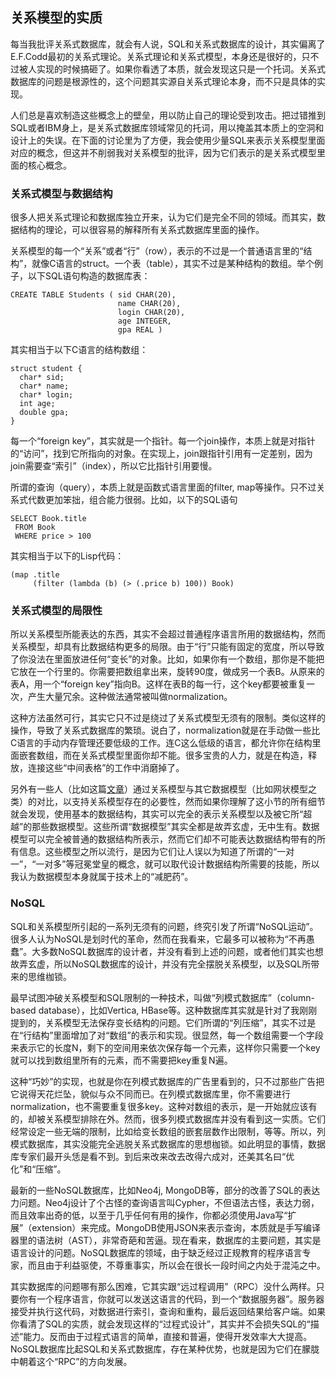 ## 关系模型的实质

每当我批评关系式数据库，就会有人说，SQL和关系式数据库的设计，其实偏离了E.F.Codd最初的关系式理论。关系式理论和关系式模型，本身还是很好的，只不过被人实现的时候搞砸了。如果你看透了本质，就会发现这只是一个托词。关系式数据库的问题是根源性的，这个问题其实源自关系式理论本身，而不只是具体的实现。

人们总是喜欢制造这些概念上的壁垒，用以防止自己的理论受到攻击。把过错推到SQL或者IBM身上，是关系式数据库领域常见的托词，用以掩盖其本质上的空洞和设计上的失误。在下面的讨论里为了方便，我会使用少量SQL来表示关系模型里面对应的概念，但这并不削弱我对关系模型的批评，因为它们表示的是关系式模型里面的核心概念。

### 关系式模型与数据结构

很多人把关系式理论和数据库独立开来，认为它们是完全不同的领域。而其实，数据结构的理论，可以很容易的解释所有关系式数据库里面的操作。

关系模型的每一个“关系”或者“行”（row），表示的不过是一个普通语言里的“结构”，就像C语言的struct。一个表（table），其实不过是某种结构的数组。举个例子，以下SQL语句构造的数据库表：

    CREATE TABLE Students ( sid CHAR(20),
                            name CHAR(20),
                            login CHAR(20),
                            age INTEGER,
                            gpa REAL )

其实相当于以下C语言的结构数组：

    struct student {
      char* sid;
      char* name;
      char* login;
      int age;
      double gpa;
    }

每一个“foreign key”，其实就是一个指针。每一个join操作，本质上就是对指针的“访问”，找到它所指向的对象。在实现上，join跟指针引用有一定差别，因为 join需要查“索引”（index），所以它比指针引用要慢。

所谓的查询（query），本质上就是函数式语言里面的filter, map等操作。只不过关系式代数更加笨拙，组合能力很弱。比如，以下的SQL语句

    SELECT Book.title
     FROM Book
     WHERE price > 100

其实相当于以下的Lisp代码：

    (map .title
         (filter (lambda (b) (> (.price b) 100)) Book)

### 关系式模型的局限性

所以关系模型所能表达的东西，其实不会超过普通程序语言所用的数据结构，然而关系模型，却具有比数据结构更多的局限。由于“行”只能有固定的宽度，所以导致了你没法在里面放进任何“变长”的对象。比如，如果你有一个数组，那你是不能把它放在一个行里的。你需要把数组拿出来，旋转90度，做成另一个表B。从原来的表A，用一个“foreign key”指向B。这样在表B的每一行，这个key都要被重复一次，产生大量冗余。这种做法通常被叫做normalization。

这种方法虽然可行，其实它只不过是绕过了关系式模型无须有的限制。类似这样的操作，导致了关系式数据库的繁琐。说白了，normalization就是在手动做一些比C语言的手动内存管理还要低级的工作。连C这么低级的语言，都允许你在结构里面嵌套数组，而在关系式模型里面你却不能。很多宝贵的人力，就是在构造，释放，连接这些“中间表格”的工作中消磨掉了。

另外有一些人（比如这篇[文章](http://citeseerx.ist.psu.edu/viewdoc/summary?doi=10.1.1.113.5640)）通过关系模型与其它数据模型（比如网状模型之类）的对比，以支持关系模型存在的必要性，然而如果你理解了这小节的所有细节就会发现，使用基本的数据结构，其实可以完全的表示关系模型以及被它所“超越”的那些数据模型。这些所谓“数据模型”其实全都是故弄玄虚，无中生有。数据模型可以完全被普通的数据结构所表示，然而它们却不可能表达数据结构带有的所有信息。这些模型之所以流行，是因为它们让人误以为知道了所谓的“一对一”，“一对多”等冠冕堂皇的概念，就可以取代设计数据结构所需要的技能，所以我认为数据模型本身就属于技术上的“减肥药”。

### NoSQL

SQL和关系模型所引起的一系列无须有的问题，终究引发了所谓“NoSQL运动”。很多人认为NoSQL是划时代的革命，然而在我看来，它最多可以被称为“不再愚蠢”。大多数NoSQL数据库的设计者，并没有看到上述的问题，或者他们其实也想故弄玄虚，所以NoSQL数据库的设计，并没有完全摆脱关系模型，以及SQL所带来的思维枷锁。

最早试图冲破关系模型和SQL限制的一种技术，叫做“列模式数据库”（column-based database），比如Vertica, HBase等。这种数据库其实就是针对了我刚刚提到的，关系模型无法保存变长结构的问题。它们所谓的“列压缩”，其实不过是在“行结构”里面增加了对“数组”的表示和实现。很显然，每一个数组需要一个字段来表示它的长度N，剩下的空间用来依次保存每一个元素，这样你只需要一个key就可以找到数组里所有的元素，而不需要把key重复N遍。

这种“巧妙”的实现，也就是你在列模式数据库的广告里看到的，只不过那些广告把它说得天花烂坠，貌似与众不同而已。在列模式数据库里，你不需要进行normalization，也不需要重复很多key。这种对数组的表示，是一开始就应该有的，却被关系模型排除在外。然而，很多列模式数据库并没有看到这一实质。它们经常设定一些无端的限制，比如给变长数组的嵌套层数作出限制，等等。所以，列模式数据库，其实没能完全逃脱关系式数据库的思想枷锁。如此明显的事情，数据库专家们最开头恁是看不到。到后来改来改去改得六成对，还美其名曰“优化”和“压缩”。

最新的一些NoSQL数据库，比如Neo4j, MongoDB等，部分的改善了SQL的表达力问题。Neo4j设计了个古怪的查询语言叫Cypher，不但语法古怪，表达力弱，而且效率出奇的低，以至于几乎任何有用的操作，你都必须使用Java写“扩展”（extension）来完成。MongoDB使用JSON来表示查询，本质就是手写编译器里的语法树（AST），非常奇葩和苦逼。现在看来，数据库的主要问题，其实是语言设计的问题。NoSQL数据库的领域，由于缺乏经过正规教育的程序语言专家，而且由于利益驱使，不尊重事实，所以会在很长一段时间之内处于混沌之中。

其实数据库的问题哪有那么困难，它其实跟“远过程调用”（RPC）没什么两样。只要你有一个程序语言，你就可以发送这语言的代码，到一个“数据服务器”。服务器接受并执行这代码，对数据进行索引，查询和重构，最后返回结果给客户端。如果你看清了SQL的实质，就会发现这样的“过程式设计”，其实并不会损失SQL的“描述”能力。反而由于过程式语言的简单，直接和普遍，使得开发效率大大提高。NoSQL数据库比起SQL和关系式数据库，存在某种优势，也就是因为它们在朦胧中朝着这个“RPC”的方向发展。
